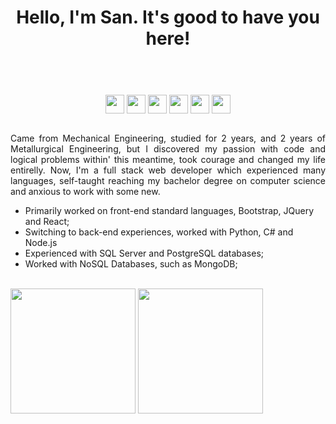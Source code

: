 <!DOCTYPE html>
<html lang="en">
<head>
    <meta charset="UTF-8">
    <meta http-equiv="X-UA-Compatible" content="IE=edge">
    <meta name="viewport" content="width=device-width, initial-scale=1.0">
    <link href='http://fonts.cdnfonts.com/css/glacial-indifference-2' rel='stylesheet' type='text/css'>
    <link href="https://stackpath.bootstrapcdn.com/bootstrap/4.2.1/css/bootstrap.min.css" rel="stylesheet">
    <link rel="stylesheet" href="style/navbar.css">
    <link href="style/style.css" rel="stylesheet">  

</head>
<body>
  <header>
    <h1 align="center"> Hello, I'm San. It's good to have you here!
    </h1>
  </header>
  </br>
  <section id="bloco">
    <div align="center">
      <img align="center" height="30em" src="https://cdn.jsdelivr.net/gh/devicons/devicon/icons/javascript/javascript-plain.svg" />
      <img align="center" height="30em" src="https://cdn.jsdelivr.net/gh/devicons/devicon/icons/python/python-original.svg" />
      <img align="center" height="30em" src="https://cdn.jsdelivr.net/gh/devicons/devicon/icons/postgresql/postgresql-original.svg" />
      <img align="center" height="30em" src="https://cdn.jsdelivr.net/gh/devicons/devicon/icons/mongodb/mongodb-original.svg" />
      <img align="center" height="30em" src="https://cdn.jsdelivr.net/gh/devicons/devicon/icons/react/react-original.svg" />
      <img align="center" height="30em" src="https://cdn.jsdelivr.net/gh/devicons/devicon/icons/csharp/csharp-plain.svg" />
    </div></br>
    <div>
      <p align="justify">
        Came from Mechanical Engineering, studied for 2 years, and 2 years of Metallurgical Engineering, but I discovered my passion with code and logical problems within' this meantime, took courage and changed my life entirelly.
        Now, I'm a full stack web developer which experienced many languages, self-taught reaching my bachelor degree on computer science and anxious to work with some new.
      </p>
    </div>
    <div>
      <ul> 
        <li href="#">Primarily worked on front-end standard languages, Bootstrap, JQuery and React;</li>
        <li href="#">Switching to back-end experiences, worked with Python, C# and Node.js</li>
        <li href="#">Experienced with SQL Server and PostgreSQL databases; </li>
        <li href="#">Worked with NoSQL Databases, such as MongoDB; </li>
      </ul>
    </div>
  </section>
  </br>
  <section>
  <img align="center" height="200em" src="https://github-readme-stats.vercel.app/api?username=santeixeira&show_icons=true&theme=dark"/>
  <img align="center" height="200em"src="https://github-readme-stats.vercel.app/api/top-langs/?username=santeixeira&layout=compact&theme=dark"/>
  </section>
  </br>
  <footer>
    
  </footer>
  
    
</body>
</html>



  
